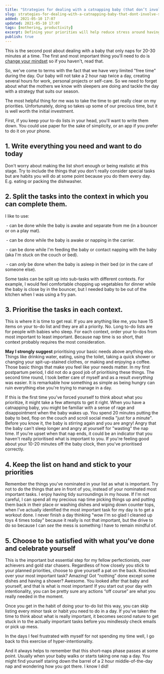 ```yaml
---
title: "Strategies for dealing with a catnapping baby (that don’t involve sleep training): Define your priorities"
slug: strategies-for-dealing-with-a-catnapping-baby-that-dont-involve-sleep-training-define-your-priorities
added: 2021-05-10 17:07
updated: 2021-05-10 17:07
tags: [mothering, productivity]
excerpt: Defining your priorities will help reduce stress around having limited agency due to a baby that doesn't nap.
publish: true
---
```


This is the second post about dealing with a baby that only naps for 20-30 minutes at a time. The first and most important thing you'll need to do is [change your mindset](/strategies-for-dealing-with-a-catnapping-baby-that-dont-involve-sleep-training-mindset-and-resetting-expectations/) so if you haven't, read that.

So, we've come to terms with the fact that we have very limited "free time" during the day. Our baby will not take a 2 hour nap twice a day, creating several hours for work, personal projects or self-care. So we need to forget about what the mothers we know with sleepers are doing and tackle the day with a strategy that suits our season.

The most helpful thing for me was to take the time to get really clear on my priorities. Unfortunately, doing so takes up some of our precious time, but it is well worth the initial investment. 

First, if you keep your to-do lists in your head, you'll want to write them down. You could use paper for the sake of simplicity, or an app if you prefer to do it on your phone. 

## 1. Write everything you need and want to do today

Don't worry about making the list short enough or being realistic at this stage. Try to include the things that you don't really consider special tasks but are habits you will do at some point because you do them every day. E.g. eating or packing the dishwasher.

## 2. Split the tasks into the context in which you can complete them.

I like to use:

 - can be done while the baby is awake and separate from me (in a bouncer or on a play mat).

 - can be done while the baby is awake or napping in the carrier.

 - can be done while I'm feeding the baby or contact napping with the baby (aka I'm stuck on the couch or bed).

 - can *only* be done when the baby is asleep in their bed (or in the care of someone else).

Some tasks can be split up into sub-tasks with different contexts. For example, I would feel comfortable chopping up vegetables for dinner while the baby is close by in the bouncer, but I needed baby to be out of the kitchen when I was using a fry pan. 

## 3. Prioritise the tasks in each context.

This is where it is time to get real. If you are anything like me, you have 15 items on your to-do list and they are all a priority. No. Long to-do lists are for people with babies who sleep. For each context, order your to-dos from most important to least important. Because nap time is so short, that context probably requires the most consideration.

**May I strongly suggest** prioritising your basic needs above anything else. Things like drinking water, eating, using the toilet, taking a quick shower or changing your spit-up-stained clothes, or making and enjoying a coffee. Those basic things that make you feel like your needs matter. In my first postpartum period, I did not do a good job of prioritising these things. The second time round, I took better care of myself and as a result *everything* was easier. It is remarkable how something as simple as being hungry can ruin everything else you're trying to manage in a day.

If this is the first time you've forced yourself to think about what you prioritize, it might take a few attempts to get it right. When you have a catnapping baby, you might be familiar with a sense of rage and disappointment when the baby wakes up. You spend 20 minutes putting the baby to bed, flop on the couch and scroll social media "just for a minute". Before you know it, the baby is stirring again and you are angry! Angry that the baby can't sleep longer and angry at yourself for "wasting" the nap time. If you're upset when that nap ends, it could be an indicator that you haven't really prioritised what is important to you. If you're feeling good about your 10-20 minutes off the baby clock, then you've prioritised correctly. 

## 4. Keep the list on hand and stick to your priorities

Remember the things you've nominated in your list as what is important. Try not to do the things that are in front of you, instead of your nominated most important tasks. I enjoy having tidy surroundings in my house. If I'm not careful, I can spend all my precious nap time picking things up and putting them back in their place or washing dishes and wiping down counter tops, when I've actually identified the most important task for my day is to get a workout done. I never finish a day thinking "wow I'm so glad I cleaned up toys 4 times today" because it really is not that important, but the drive to do so because I can *see* the mess is something I have to remain mindful of. 

## 5. Choose to be satisfied with what you’ve done and celebrate yourself

This is the important but essential step for my fellow perfectionists, over achievers and gold star chasers. Regardless of how closely you stick to your planned priorities, choose to give yourself a pat on the back. Knocked over your most important task? Amazing! Got “nothing” done except some dishes and having a shower? Awesome. You looked after that baby and yourself, and that is what is most important! If you start out your day with intentionality, you can be pretty sure any actions “off course” are what you really needed in the moment. 

Once you get in the habit of doing your to-do list this way, you can skip listing every minor task or habit you need to do in a day. If you’ve taken the time to think about what is really important, it becomes second nature to get stuck in to the actually important tasks before you mindlessly check emails or pick up mess. 

In the days I feel frustrated with myself for not spending my time well, I go back to this exercise of hyper-intentionality. 

And it always helps to remember that this short-naps phase passes at some point. Usually when your baby walks or starts taking one nap a day. You might find yourself staring down the barrel of a 2 hour middle-of-the-day nap and wondering how you got there. I know I did!
